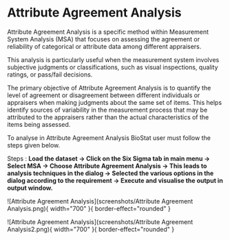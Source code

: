 # Attribute Agreement Analysis

Attribute Agreement Analysis is a specific method within Measurement System Analysis (MSA) that focuses on assessing the agreement or reliability of categorical or attribute data among different appraisers. 

This analysis is particularly useful when the measurement system involves subjective judgments or classifications, such as visual inspections, quality ratings, or pass/fail decisions. 

The primary objective of Attribute Agreement Analysis is to quantify the level of agreement or disagreement between different individuals or appraisers when making judgments about the same set of items. This helps identify sources of variability in the measurement process that may be attributed to the appraisers rather than the actual characteristics of the items being assessed.

To analyse in Attribute Agreement Analysis BioStat user must follow the steps given below.

Steps
: __Load the dataset -> Click on the Six Sigma tab in main menu -> Select MSA -> Choose Attribute Agreement Analysis -> This leads to analysis techniques in the dialog -> Selected the various options in the dialog according to the requirement -> Execute and visualise the output in output window.__

![Attribute Agreement Analysis](screenshots/Attribute Agreement Analysis.png){ width="700" }{ border-effect="rounded" }

![Attribute Agreement Analysis](screenshots/Attribute Agreement Analysis2.png){ width="700" }{ border-effect="rounded" }
